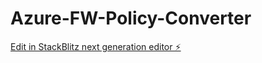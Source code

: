 # Azure-FW-Policy-Converter

[Edit in StackBlitz next generation editor ⚡️](https://stackblitz.com/~/github.com/fabmas/Azure-FW-Policy-Converter)